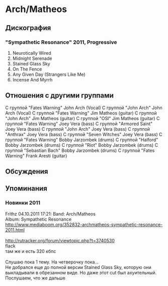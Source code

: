 # Arch/Matheos



## Дискография

### "Sympathetic Resonance" 2011, Progressive

01. Neurotically Wired
02. Midnight Serenade
03. Stained Glass Sky
04. On The Fence
05. Any Given Day (Strangers Like Me)
06. Incense And Myrrh


## Отношения с другими группами

C группой "Fates Warning" John Arch (Vocal)
C группой "John Arch" John Arch (Vocal)
C группой "Fates Warning" Jim Matheos (guitar)
C группой "John Arch" Jim Matheos (guitar)
C группой "OSI" Jim Matheos (guitar)
C группой "Fates Warning" Joey Vera (bass)
C группой "Armored Saint" Joey Vera (bass)
C группой "John Arch" Joey Vera (bass)
C группой "Anthrax" Joey Vera (bass)
C группой "Seven Witches" Joey Vera (bass)
C группой "Fates Warning" Bobby Jarzombek  (drums)
C группой "Halford" Bobby Jarzombek  (drums)
C группой "Riot" Bobby Jarzombek  (drums)
C группой "Sebastian Bach" Bobby Jarzombek  (drums)
C группой "Fates Warning" Frank Aresti (guitar)

## Обсуждения


## Упоминания

### Новинки 2011

Frithz 04.10.2011 17:21:
Band: Arch/Matheos<BR>Album: Sympathetic Resonance<BR><A HREF="http://www.mediaboom.org/352832-archmatheos-sympathetic-resonance-2011.html" TARGET="_blank">http://www.mediaboom.org/352832-archmatheos-sympathetic-resonance-2011.html</A><BR><BR><A HREF="http://rutracker.org/forum/viewtopic.php?t=3740530" TARGET="_blank">http://rutracker.org/forum/viewtopic.php?t=3740530</A><BR>flack<BR>там же и есть 320 кбпс<BR><BR>Слушаю пока 1 тему. На четверочку пока...<BR>Не добрался еще до полной версии Stained Glass Sky, которую они выкладывали в обрезанном виде. Но даже этот cut был ахуительный.<BR>Послушаем, что же дальше<BR><BR>

